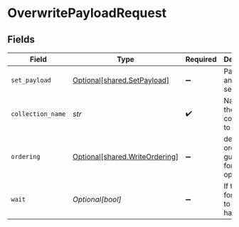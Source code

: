 # OverwritePayloadRequest


## Fields

| Field                                                                  | Type                                                                   | Required                                                               | Description                                                            |
| ---------------------------------------------------------------------- | ---------------------------------------------------------------------- | ---------------------------------------------------------------------- | ---------------------------------------------------------------------- |
| `set_payload`                                                          | [Optional[shared.SetPayload]](../../models/shared/setpayload.md)       | :heavy_minus_sign:                                                     | Payload and points selector                                            |
| `collection_name`                                                      | *str*                                                                  | :heavy_check_mark:                                                     | Name of the collection to set from                                     |
| `ordering`                                                             | [Optional[shared.WriteOrdering]](../../models/shared/writeordering.md) | :heavy_minus_sign:                                                     | define ordering guarantees for the operation                           |
| `wait`                                                                 | *Optional[bool]*                                                       | :heavy_minus_sign:                                                     | If true, wait for changes to actually happen                           |